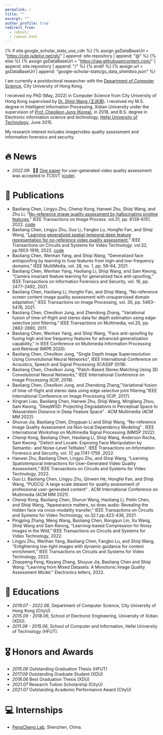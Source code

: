 ```yaml
---
permalink: /
title: ""
excerpt: ""
author_profile: true
redirect_from: 
  - /about/
  - /about.html
---
```


{% if site.google_scholar_stats_use_cdn %}
{% assign gsDataBaseUrl = "https://cdn.jsdelivr.net/gh/" | append: site.repository | append: "@" %}
{% else %}
{% assign gsDataBaseUrl = "https://raw.githubusercontent.com/" | append: site.repository | append: "/" %}
{% endif %}
{% assign url = gsDataBaseUrl | append: "google-scholar-stats/gs_data_shieldsio.json" %}

<span class='anchor' id='about-me'></span>

I am currently a postdoctoral researcher with the [Department of Computer Science](https://www.cs.cityu.edu.hk/), City University of Hong Kong. 

I received my PhD (May, 2022) in Computer Science from City University of Hong Kong supervised by [Dr. Shiqi Wang (王诗淇)](https://www.cs.cityu.edu.hk/~shiqwang/). I received my M.S. degree in Intelligent Information Processing, Xidian University under the supervision of [Prof. Cheolkon Jung (Korea)](https://see.xidian.edu.cn/media/), in 2018, and B.S. degree in Electronic information science and technology, [Hefei University of Technology](https://www.hfut.edu.cn/), June 2015. 

My research interest includes image/video quality assessment and information forensics and security. 


# 🔥 News
- *2022.09*: &nbsp;🎉🎉 [One paper](https://ieeexplore.ieee.org/document/9896907) for user-generated video quality assessment was accepted in TCSVT ([code](https://github.com/h4nwei/STI-VQA)). 

# 📝 Publications 
- Baoliang  Chen,   Lingyu Zhu,  Chenqi  Kong,  Hanwei  Zhu,  Shiqi Wang,  and  Zhu  Li,  “[No-reference  image  quality  assessment  by  hallucinating pristine features](https://ieeexplore.ieee.org/document/9894272),”  IEEE Transactions on Image Process. vol.31, pp. 6139-6151, 2022. [code](https://github.com/Baoliang93/FPR)
- Baoliang  Chen,  Lingyu Zhu, Guo Li, Fangbo Lu, Hongfei Fan, and Shiqi Wang, “[Learning generalized spatial-temporal deep feature representation for no-reference video quality assessment](https://ieeexplore.ieee.org/document/9452150),” IEEE Transactions on Circuits and Systems for Video Technology. vol.32, pp.1903-1916, 2022. [code](https://github.com/Baoliang93/GSTVQA)
- Baoliang  Chen,  Wenhan  Yang,  and  Shiqi  Wang,  “Generalized  face  antispoofing  by  learning  to  fuse  features  from  high-and  low-frequency domains,” IEEE MultiMedia, vol. 28, no. 1, pp. 56–64, 2021.
- Baoliang  Chen,  Wenhan  Yang,   Haoliang  Li, Shiqi  Wang,  and  Sam  Kwong,  “Camera  invariant  feature  learning  for  generalized  face  anti-spoofing,” IEEE Transactions on Information Forensics and Security, vol. 16, pp. 2477–2492, 2021.
- Baoliang  Chen,   Haoliang  Li,  Hongfei  Fan,  and Shiqi  Wang,  “No-reference  screen  content  image  quality  assessment  with  unsupervised domain adaptation,” IEEE Transactions on Image Processing, vol. 30, pp. 5463–5476, 2021.
- Baoliang Chen, Cheolkon Jung, and Zhendong Zhang, "Variational fusion of time-of-flight and stereo data for depth estimation using edge-selective joint filtering." IEEE Transactions on Multimedia, vol.20, pp. 2882-2890, 2011.
- Baoliang  Chen,  Wenhan  Yang,  and  Shiqi  Wang,   “Face  anti-spoofing  by  fusing  high  and  low  frequency  features  for  advanced generalization  capability,”  in IEEE  Conference  on  Multimedia  Information  Processing  and  Retrieval  (MIPR 2020).
- Baoliang Chen, Cheolkon Jung, "Single Depth Image Superresolution Using Convolutional Neural Networks", IEEE International Conference on Acoustics, Speech and Signal Processing (ICASSP 2018).
- Baoliang Chen, Cheolkon Jung, "Patch-Based Stereo Matching Using 3D Convolutional Neural Networks," IEEE International Conference on Image Processing (ICIP, 2018).
- Baoliang Chen, Cheolkon Jung, and Zhendong Zhang,”Variational fusion of time-of-ﬂight and stereo data using edge selective joint filtering.”IEEE International Conference on Image Processing (ICIP, 2017).
- Xingran Liao, Baoliang Chen, Hanwei Zhu, Shiqi Wang, Mingliang Zhou, Sam Kwong, “DeepWSD: Projecting Degradations in Perceptual Space to Wasserstein Distance in Deep Feature Space” .  ACM Multimedia (ACM MM 2022).
- Shuvue Jia, Baoliang Chen, Dingquan Li and  Shiqi Wang, “No-reference Image Quality Assessment via Non-local Dependency Modeling” . IEEE International Workshop on Multimedia Signal Processing (MMSP 2022).
- Chenqi Kong, Baoliang Chen, Haoliang Li, Shiqi Wang, Anderson Rocha, Sam Kwong: "Detect and Locate: Exposing Face Manipulation by Semantic- and Noise-Level Telltales". IEEE Transactions on Information Forensics and Security, vol. 17, pp.1741-1756 ,2022.
- Hanwei Zhu, Baoliang Chen, Lingyu Zhu, and Shiqi Wang, “Learning Spatiotemporal Interactions for User-Generated Video Quality Assessment,” IEEE Transactions on Circuits and Systems for Video Technology, 2022.
- Guo  Li, Baoliang  Chen,  Lingyu  Zhu,  Qinwen  He,  Hongfei Fan,  and  Shiqi  Wang,  “PUGCQ:  A  large  scale  dataset  for  quality  assessment  of professional user-generated content” .  ACM International Conference on Multimedia (ACM MM 2021).
- Chenqi Kong, Baoliang Chen, Shurun Wang, Haoliang Li, Peilin Chen, and Shiqi Wang, “Appearance matters, so does audio: Revealing the hidden face via cross-modality transfer,” IEEE Transactions on Circuits and Systems for Video Technology,  vo.32.1 pp.423-436, 2021.
- Pingping Zhang, Meng Wang, Baoliang Chen, Rongqun Lin, Xu Wang, Shiqi Wang and Sam Kwong, “Learning-based Compression for Noisy Images in the Wild,” IEEE Transactions on Circuits and Systems for Video Technology, 2022.
- Lingyu Zhu, Wenhan Yang, Baoliang Chen, Fangbo Lu, and Shiqi Wang, “Enlightening low-light images with dynamic guidance for context enrichment,” IEEE Transactions on Circuits and Systems for Video Technology, 2022.
- Zhaopeng Feng, Keyang Zhang, Shuyue Jia, Baoliang Chen and Shiqi Wang: "Learning from Mixed Datasets: A Monotonic Image Quality Assessment Model." Electronics letters, 2022.

# 📖 Educations
- *2019.07 - 2022.06*,  Department of Computer Science, City University of Hong Kong (CityU). 
- *2015.09 - 2018.06*,  School of Electronic Engineering, University of Xidian (XDU). 
- *2011.09 - 2015.06*,  School of Computer and Information, Hefei University of Technology (HFUT).

# 🎖 Honors and Awards
- *2015.06*  Outstanding Graduation Thesis (HFUT)
- *2017.09*  Outstanding Graduate Student (XDU)
- *2018.06*  Best Graduation Thesis (XDU)
- *2021.07*  Research Tuition Scholarship (CityU)
- *2021.07*  Outstanding Academic Performance Award (CityU)

# 💻 Internships
- [PengCheng Lab](https://www.pcl.ac.cn/), Shenzhen, China.
